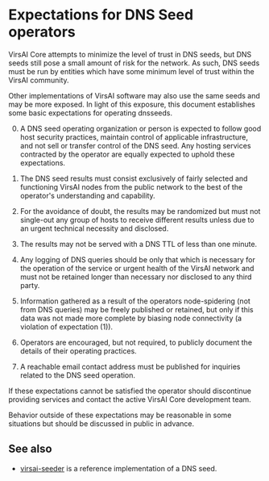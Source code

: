 Expectations for DNS Seed operators
====================================

VirsAI Core attempts to minimize the level of trust in DNS seeds,
but DNS seeds still pose a small amount of risk for the network.
As such, DNS seeds must be run by entities which have some minimum
level of trust within the VirsAI community.

Other implementations of VirsAI software may also use the same
seeds and may be more exposed. In light of this exposure, this
document establishes some basic expectations for operating dnsseeds.

0. A DNS seed operating organization or person is expected to follow good
host security practices, maintain control of applicable infrastructure,
and not sell or transfer control of the DNS seed. Any hosting services
contracted by the operator are equally expected to uphold these expectations.

1. The DNS seed results must consist exclusively of fairly selected and
functioning VirsAI nodes from the public network to the best of the
operator's understanding and capability.

2. For the avoidance of doubt, the results may be randomized but must not
single-out any group of hosts to receive different results unless due to an
urgent technical necessity and disclosed.

3. The results may not be served with a DNS TTL of less than one minute.

4. Any logging of DNS queries should be only that which is necessary
for the operation of the service or urgent health of the VirsAI
network and must not be retained longer than necessary nor disclosed
to any third party.

5. Information gathered as a result of the operators node-spidering
(not from DNS queries) may be freely published or retained, but only
if this data was not made more complete by biasing node connectivity
(a violation of expectation (1)).

6. Operators are encouraged, but not required, to publicly document the
details of their operating practices.

7. A reachable email contact address must be published for inquiries
related to the DNS seed operation.

If these expectations cannot be satisfied the operator should
discontinue providing services and contact the active VirsAI
Core development team.

Behavior outside of these expectations may be reasonable in some
situations but should be discussed in public in advance.

See also
----------
- [virsai-seeder](https://github.com/nightlyvirsai/virsai-seeder) is a reference implementation of a DNS seed.
